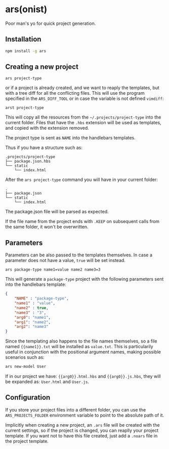 # ars(onist)

Poor man's yo for quick project generation.

## Installation

```sh
npm install -g ars
```

## Creating a new project

```
ars project-type
```

or if a project is already created, and we want to reaply the templates,
but with a tree diff for all the conflicting files. This will use the program
specified in the `ARS_DIFF_TOOL` or in case the variable is not defined
`vimdiff`:

```
arst project-type
```

This will copy all the resources from the `~/.projects/project-type`
into the current folder. Files that have the `.hbs` extension will
be used as templates, and copied with the extension removed.

The project type is sent as `NAME` into the handlebars templates.

Thus if you have a structure such as:

```
.projects/project-type
├── package.json.hbs
└── static
    └── index.html
```

After the `ars project-type` command you will have in your current
folder:

```
.
├── package.json
└── static
    └── index.html
```

The package.json file will be parsed as expected.

If the file name from the project ends with `.KEEP` on subsequent
calls from the same folder, it won't be overwritten.

## Parameters

Parameters can be also passed to the templates themselves. In case a parameter does not have a value, `true` will be set instead.

```
ars package-type name1=value name2 name3=3
```

This will generate a `package-type` project with the following parameters sent into the handlebars template:

```json
{
    "NAME" : "package-type",
    "name1" : "value",
    "name2" : true,
    "name3" : "3",
    "arg0": "name1",
    "arg1": "name2",
    "arg2": "name3"
}
```

Since the templating also happens to the file names themselves, so a file named `{{name1}}.txt` will be installed as `value.txt`.
This is particularily useful in conjunction with the positional argument names, making possible scenarios such as:

```sh
ars new-model User
```

If in our project we have: `{{arg0}}.html.hbs` and `{{arg0}}.js.hbs`, they will be expanded as: 
`User.html` and `User.js`.

## Configuration

If you store your project files into a different folder, you can use
the `ARS_PROJECTS_FOLDER` environment variable to point to the
absolute path of it.

Implicitly when creating a new project, an `.ars` file will be created with the current
 settings, so if the project is changed, you can reaplly your project template. If you want
 not to have this file created, just add a `.noars` file in the project template.

